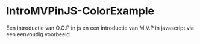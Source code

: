 # IntroMVPinJS-ColorExample
Een introductie van O.O.P in js en een introductie van M.V.P in javascript via een eenvoudig voorbeeld.
